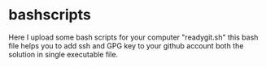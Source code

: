 # bashscripts
Here I upload some bash scripts for your computer
"readygit.sh" this bash file helps you to add ssh and GPG key to your github account both the solution in single executable file.
